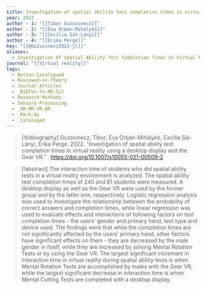 ```yaml
---
title: Investigation of spatial ability test completion times in virtual reality using a desktop display and the Gear VR
year: 2022
author - 1: "[[Tibor Guzsvinecz]]"
author - 2: "[[Éva Orbán-Mihálykó]]"
author - 3: "[[Cecília Sik-Lányi]]"
author - 4: "[[Erika Perge]]"
key: "[[@Guzsvinecz2022-jl]]"
aliases:
  - Investigation Of Spatial Ability Test Completion Times In Virtual Reality Using A Desktop Display And The Gear Vr
journal: "[[Virtual reality]]"
tags:
  - Notion-Catalogued
  - Reviewed-on-Theory
  - Journal-Articles
  - _BibTex-to-MD-Git
  - Research-Methods
  - Sensory-Processing
  - _XR-MR-VR-AR
  - _Mark-Up
  - _Cataloged
---
```


> [!bibliography]
> Guzsvinecz, Tibor, Éva Orbán-Mihálykó, Cecília Sik-Lányi, Erika Perge. 2022. “Investigation of spatial ability test completion times in virtual reality using a desktop display and the Gear VR.” . https://doi.org/10.1007/s10055-021-00509-2

> [!abstract]
> The interaction time of students who did spatial ability tests in a virtual reality environment is analyzed. The spatial ability test completion times of 240 and 61 students were measured. A desktop display as well as the Gear VR were used by the former group and by the latter one, respectively. Logistic regression analysis was used to investigate the relationship between the probability of correct answers and completion times, while linear regression was used to evaluate effects and interactions of following factors on test completion times -  the users’ gender and primary hand, test type and device used. The findings were that while the completion times are not significantly affected by the users’ primary hand, other factors have significant effects on them -  they are decreased by the male gender in itself, while they are increased by solving Mental Rotation Tests or by using the Gear VR. The largest significant increment in interaction time in virtual reality during spatial ability tests is when Mental Rotation Tests are accomplished by males with the Gear VR, while the largest significant decrease in interaction time is when Mental Cutting Tests are completed with a desktop display.